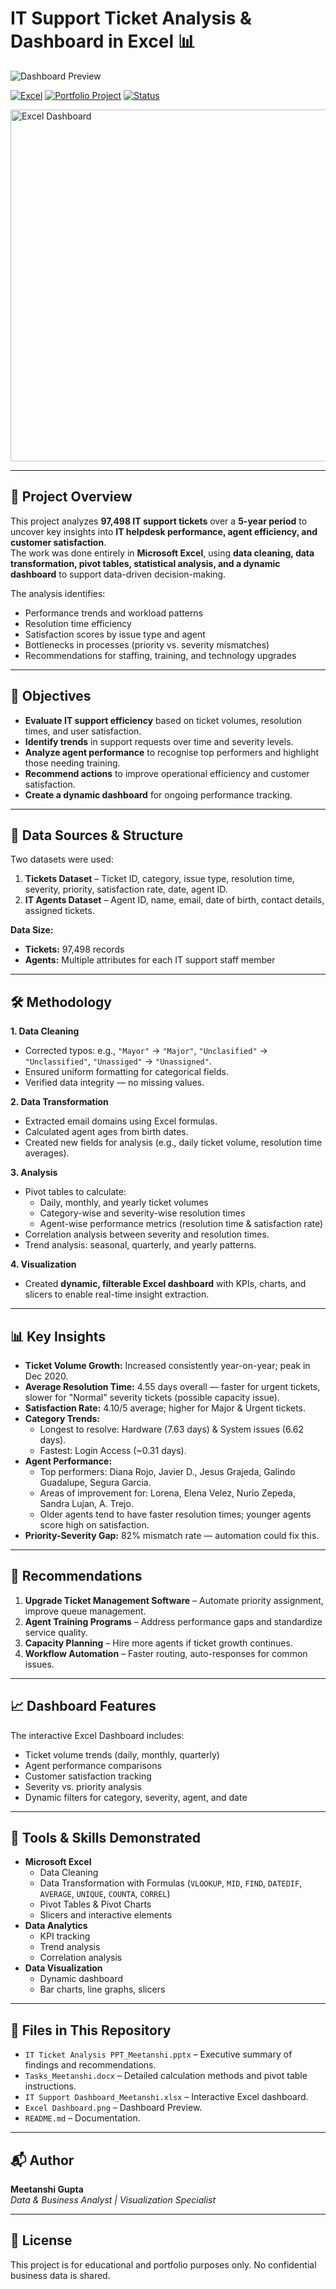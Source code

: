 # IT Support Ticket Analysis & Dashboard in Excel 📊

![Dashboard Preview](docs/Excel-Dashboard.jpg)

[![Excel](https://img.shields.io/badge/Excel-Dashboard-success?style=flat-square&logo=microsoft-excel)](https://www.microsoft.com/en/microsoft-365/excel)
[![Portfolio Project](https://img.shields.io/badge/Portfolio-Project-blue)]()
[![Status](https://img.shields.io/badge/Status-Completed-brightgreen?style=flat-square)]()

<img width="1232" height="563" alt="Excel Dashboard" src="https://github.com/user-attachments/assets/2bc8c74a-83b2-4025-b09e-dcc072fea73f" />


---

## 📌 Project Overview
This project analyzes **97,498 IT support tickets** over a **5-year period** to uncover key insights into **IT helpdesk performance, agent efficiency, and customer satisfaction**.  
The work was done entirely in **Microsoft Excel**, using **data cleaning, data transformation, pivot tables, statistical analysis, and a dynamic dashboard** to support data-driven decision-making.

The analysis identifies:
- Performance trends and workload patterns
- Resolution time efficiency
- Satisfaction scores by issue type and agent
- Bottlenecks in processes (priority vs. severity mismatches)
- Recommendations for staffing, training, and technology upgrades

---

## 🎯 Objectives
- **Evaluate IT support efficiency** based on ticket volumes, resolution times, and user satisfaction.
- **Identify trends** in support requests over time and severity levels.
- **Analyze agent performance** to recognise top performers and highlight those needing training.
- **Recommend actions** to improve operational efficiency and customer satisfaction.
- **Create a dynamic dashboard** for ongoing performance tracking.

---

## 📂 Data Sources & Structure
Two datasets were used:
1. **Tickets Dataset** – Ticket ID, category, issue type, resolution time, severity, priority, satisfaction rate, date, agent ID.
2. **IT Agents Dataset** – Agent ID, name, email, date of birth, contact details, assigned tickets.

**Data Size:**  
- **Tickets:** 97,498 records  
- **Agents:** Multiple attributes for each IT support staff member  

---

## 🛠 Methodology
**1. Data Cleaning**
- Corrected typos: e.g., `"Mayor"` → `"Major"`, `"Unclasified"` → `"Unclassified"`, `"Unassiged"` → `"Unassigned"`.
- Ensured uniform formatting for categorical fields.
- Verified data integrity — no missing values.

**2. Data Transformation**
- Extracted email domains using Excel formulas.
- Calculated agent ages from birth dates.
- Created new fields for analysis (e.g., daily ticket volume, resolution time averages).

**3. Analysis**
- Pivot tables to calculate:
  - Daily, monthly, and yearly ticket volumes
  - Category-wise and severity-wise resolution times
  - Agent-wise performance metrics (resolution time & satisfaction rate)
- Correlation analysis between severity and resolution times.
- Trend analysis: seasonal, quarterly, and yearly patterns.

**4. Visualization**
- Created **dynamic, filterable Excel dashboard** with KPIs, charts, and slicers to enable real-time insight extraction.

---

## 📊 Key Insights
- **Ticket Volume Growth:** Increased consistently year-on-year; peak in Dec 2020.
- **Average Resolution Time:** 4.55 days overall — faster for urgent tickets, slower for "Normal" severity tickets (possible capacity issue).
- **Satisfaction Rate:** 4.10/5 average; higher for Major & Urgent tickets.
- **Category Trends:**
  - Longest to resolve: Hardware (7.63 days) & System issues (6.62 days).
  - Fastest: Login Access (~0.31 days).
- **Agent Performance:**
  - Top performers: Diana Rojo, Javier D., Jesus Grajeda, Galindo Guadalupe, Segura Garcia.
  - Areas of improvement for: Lorena, Elena Velez, Nurio Zepeda, Sandra Lujan, A. Trejo.
  - Older agents tend to have faster resolution times; younger agents score high on satisfaction.
- **Priority-Severity Gap:** 82% mismatch rate — automation could fix this.

---

## 🚀 Recommendations
1. **Upgrade Ticket Management Software** – Automate priority assignment, improve queue management.
2. **Agent Training Programs** – Address performance gaps and standardize service quality.
3. **Capacity Planning** – Hire more agents if ticket growth continues.
4. **Workflow Automation** – Faster routing, auto-responses for common issues.

---

## 📈 Dashboard Features
The interactive Excel Dashboard includes:
- Ticket volume trends (daily, monthly, quarterly)
- Agent performance comparisons
- Customer satisfaction tracking
- Severity vs. priority analysis
- Dynamic filters for category, severity, agent, and date

---

## 📌 Tools & Skills Demonstrated
- **Microsoft Excel**
  - Data Cleaning
  - Data Transformation with Formulas (`VLOOKUP`, `MID`, `FIND`, `DATEDIF`, `AVERAGE`, `UNIQUE`, `COUNTA`, `CORREL`)
  - Pivot Tables & Pivot Charts
  - Slicers and interactive elements
- **Data Analytics**
  - KPI tracking
  - Trend analysis
  - Correlation analysis
- **Data Visualization**
  - Dynamic dashboard
  - Bar charts, line graphs, slicers

---

## 📎 Files in This Repository
- `IT Ticket Analysis PPT_Meetanshi.pptx` – Executive summary of findings and recommendations.
- `Tasks_Meetanshi.docx` – Detailed calculation methods and pivot table instructions.
- `IT Support Dashboard_Meetanshi.xlsx` – Interactive Excel dashboard.
- `Excel Dashboard.png` – Dashboard Preview.
- `README.md` – Documentation.

---

## 📬 Author
**Meetanshi Gupta**  
_Data & Business Analyst | Visualization Specialist_

---

## 📜 License
This project is for educational and portfolio purposes only. No confidential business data is shared.
